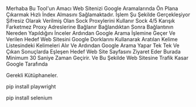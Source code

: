 Merhaba Bu Tool'un Amacı Web Sitenizi Google Aramalarında Ön Plana Çıkarmak Hızlı İndex Almasını Sağlamaktadır.
İşlem Şu Şekilde Gerçekleşiyor Şifresiz Olarak Verilmiş Olan Sock Proxylerini Kullanır Sock 4/5 Karışık Farketmez
Proxy Adreslerine Bağlanır Bağlandıktan Sonra Bağlantının Nereden Yapıldığını İnceler Ardından Google Arama
İşlemine Geçer Ve Verilen Hedef Web Sitesini Google Dorklarını Kullanarak Aratılan Kelime Listesindeki Kelimeleri
Alır Ve Ardından Google Arama Yapar Tek Tek Ve Çıkan Sonuçlarda Eşleşen Hedef Web Site Sayfasını Ziyaret Eder
Burada Minimum 30 Saniye Zaman Geçirir. Ve Bu Şekilde Web Sitesine Trafik Kasar Google Tarafında

Gerekli Kütüphaneler.

pip install playwright

pip install selenium

